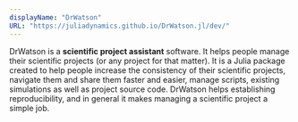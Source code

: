 ```yaml
---
displayName: "DrWatson"
URL: "https://juliadynamics.github.io/DrWatson.jl/dev/"
---
```


DrWatson is a **scientific project assistant** software. It helps people manage their scientific projects (or any project for that matter). It is a Julia package created to help people increase the consistency of their scientific projects, navigate them and share them faster and  easier, manage scripts, existing simulations as well as project source  code. DrWatson helps establishing reproducibility, and in general it  makes managing a scientific project a simple job.